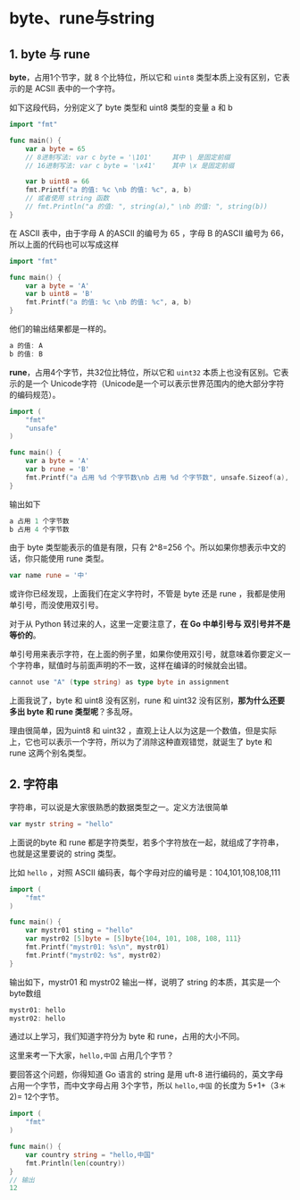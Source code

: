# byte、rune与string

## 1. byte 与 rune

**byte**，占用1个节字，就 8 个比特位，所以它和 `uint8` 类型本质上没有区别，它表示的是 ACSII 表中的一个字符。

如下这段代码，分别定义了 byte 类型和 uint8 类型的变量 a 和 b

```go
import "fmt"

func main() {
    var a byte = 65 
    // 8进制写法: var c byte = '\101'     其中 \ 是固定前缀
    // 16进制写法: var c byte = '\x41'    其中 \x 是固定前缀

    var b uint8 = 66
    fmt.Printf("a 的值: %c \nb 的值: %c", a, b)
    // 或者使用 string 函数
    // fmt.Println("a 的值: ", string(a)," \nb 的值: ", string(b))
}
```

在 ASCII 表中，由于字母 A 的ASCII 的编号为 65 ，字母 B 的ASCII 编号为 66，所以上面的代码也可以写成这样

```go
import "fmt"

func main() {
    var a byte = 'A'
    var b uint8 = 'B'
    fmt.Printf("a 的值: %c \nb 的值: %c", a, b)
}
```

他们的输出结果都是一样的。

```go
a 的值: A 
b 的值: B
```

**rune**，占用4个字节，共32位比特位，所以它和 `uint32` 本质上也没有区别。它表示的是一个 Unicode字符（Unicode是一个可以表示世界范围内的绝大部分字符的编码规范）。

```go
import (
    "fmt"
    "unsafe"
)

func main() {
    var a byte = 'A'
    var b rune = 'B'
    fmt.Printf("a 占用 %d 个字节数\nb 占用 %d 个字节数", unsafe.Sizeof(a), unsafe.Sizeof(b))
}
```

输出如下

```go
a 占用 1 个字节数
b 占用 4 个字节数
```

由于 byte 类型能表示的值是有限，只有 2^8=256 个。所以如果你想表示中文的话，你只能使用 rune 类型。

```go
var name rune = '中'
```

或许你已经发现，上面我们在定义字符时，不管是 byte 还是 rune ，我都是使用单引号，而没使用双引号。

对于从 Python 转过来的人，这里一定要注意了，**在 Go 中单引号与 双引号并不是等价的**。

单引号用来表示字符，在上面的例子里，如果你使用双引号，就意味着你要定义一个字符串，赋值时与前面声明的不一致，这样在编译的时候就会出错。

```go
cannot use "A" (type string) as type byte in assignment
```

上面我说了，byte 和 uint8 没有区别，rune 和 uint32 没有区别，**那为什么还要多出 byte 和 rune 类型呢**？多乱呀。

理由很简单，因为uint8 和 uint32 ，直观上让人以为这是一个数值，但是实际上，它也可以表示一个字符，所以为了消除这种直观错觉，就诞生了 byte 和 rune 这两个别名类型。

## 2. 字符串

字符串，可以说是大家很熟悉的数据类型之一。定义方法很简单

```go
var mystr string = "hello"
```

上面说的byte 和 rune 都是字符类型，若多个字符放在一起，就组成了字符串，也就是这里要说的 string 类型。

比如 `hello` ，对照 ASCII 编码表，每个字母对应的编号是：104,101,108,108,111

```go
import (
    "fmt"
)

func main() {
    var mystr01 sting = "hello"
    var mystr02 [5]byte = [5]byte{104, 101, 108, 108, 111}
    fmt.Printf("mystr01: %s\n", mystr01)
    fmt.Printf("mystr02: %s", mystr02)
}
```

输出如下，mystr01 和 mystr02 输出一样，说明了 string 的本质，其实是一个 byte数组

```go
mystr01: hello
mystr02: hello
```

通过以上学习，我们知道字符分为 byte 和 rune，占用的大小不同。

这里来考一下大家，`hello,中国` 占用几个字节？

要回答这个问题，你得知道 Go 语言的 string 是用 uft-8 进行编码的，英文字母占用一个字节，而中文字母占用 3个字节，所以 `hello,中国` 的长度为 5+1+（3＊2)= 12个字节。

```go
import (
    "fmt"
)

func main() {
    var country string = "hello,中国"
    fmt.Println(len(country))
}
// 输出
12
```